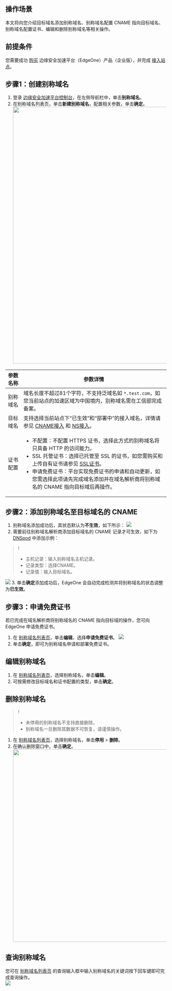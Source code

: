 ## 操作场景
本文将向您介绍目标域名添加别称域名、别称域名配置 CNAME 指向目标域名、别称域名配置证书、编辑和删除别称域名等相关操作。

## 前提条件
您需要成功 [购买](https://console.cloud.tencent.com/edgeone) 边缘安全加速平台（EdgeOne）产品（企业版），并完成 [接入站点](https://cloud.tencent.com/document/product/1552/70788)。

## 步骤1：创建别称域名
1. 登录 [边缘安全加速平台控制台](https://console.cloud.tencent.com/edgeone)，在左侧导航栏中，单击**别称域名**。
2. 在别称域名列表页，单击**新建别称域名**，配置相关参数，单击**确定**。<br><img src="https://qcloudimg.tencent-cloud.cn/raw/be56d16fb0b1948ccd3bafa20c1134cc.png" width=800px>
<table>
<thead>
<tr>
<th>参数名称</th>
<th>参数详情</th>
</tr>
</thead>
<tbody><tr>
<td>别称域名</td>
<td>域名长度不超过81个字符，不支持泛域名如 <code>*.test.com</code>，如您当前站点的加速区域为中国境内，别称域名需在工信部完成备案。</td>
</tr>
<tr>
<td>目标域名</td>
<td>支持选择当前站点下“已生效”和“部署中”的接入域名，详情请参见 <a href="https://cloud.tencent.com/document/product/1552/70824">CNAME接入</a> 和 <a href="https://cloud.tencent.com/document/product/1552/70825">NS接入</a>。</td>
</tr>
<tr>
<td>证书配置</td>
<td><ul><li>不配置：不配置 HTTPS 证书，选择此方式的别称域名将只具备 HTTP 的访问能力。</li><li>SSL 托管证书：选择已托管至 SSL 的证书，如您需购买和上传自有证书请参见 <a href="https://cloud.tencent.com/document/product/400">SSL证书</a>。</li><li> 申请免费证书：平台实现免费证书的申请和自动更新，如您需选择此项请先完成域名添加并在域名解析商将别称域名的 CNAME 指向目标域后再操作。</li></ul></td>
</tr>
</tbody></table>


## 步骤2：添加别称域名至目标域名的 CNAME
1. 别称域名添加成功后，其状态默认为**不生效**，如下所示：
![](https://qcloudimg.tencent-cloud.cn/raw/c5f4e6eb48f1ca1270209e0b05732a45.png)
2. 需要前往别称域名解析商添加目标域名的 CNAME 记录才可生效，如下为 [DNSpod](https://console.cloud.tencent.com/cns) 中添加示例：   
>!
>- 主机记录：输入别称域名主机记录。
>- 记录类型：选择CNAME。
>- 记录值：输入目标域名。
>
![](https://qcloudimg.tencent-cloud.cn/raw/ee5b225821e06d62e66701b1b1bcf905.png)
3. 单击**确定**添加成功后，EdgeOne 会自动完成检测并将别称域名的状态调整为**已生效**。

## 步骤3：申请免费证书
若已完成在域名解析商将别称域名的 CNAME 指向目标域的操作，您可向 EdgeOne 申请免费证书。
1. 在 [别称域名列表页](https://console.cloud.tencent.com/edgeone/alias-domain)，单击**编辑**，选择**申请免费证书**。
![](https://qcloudimg.tencent-cloud.cn/raw/fa0e9d71598318b6917aa6dfa8f1c993.png)
2. 单击**确定**，即可为别称域名申请和部署免费证书。 


## 编辑别称域名
1. 在 [别称域名列表页](https://console.cloud.tencent.com/edgeone/alias-domain)，选择别称域名，单击**编辑**。
2. 可按需修改目标域名和证书配置的类型，单击**确定**。

## 删除别称域名
>!
>- 未停用的别称域名不支持直接删除。
>- 别称域名一旦删除其数据不可恢复，请谨慎操作。
>
1. 在 [别称域名列表页](https://console.cloud.tencent.com/edgeone/alias-domain)，选择别称域名，单击**停用** > **删除**。
2. 在确认删除窗口中，单击**确定**。<br><img src="https://qcloudimg.tencent-cloud.cn/raw/bd35e7b164fb2f9031c1b443a9c8d184.png" width=600px>

## 查询别称域名
您可在 [别称域名列表页](https://console.cloud.tencent.com/edgeone/alias-domain) 的查询输入框中输入别称域名的关键词按下回车键即可完成查询操作。  
![](https://qcloudimg.tencent-cloud.cn/raw/d5db36e78e685892bfd9bd700b65c9ff.png)
